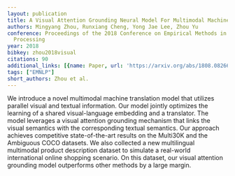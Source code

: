 ```yaml
---
layout: publication
title: A Visual Attention Grounding Neural Model For Multimodal Machine Translation
authors: Mingyang Zhou, Runxiang Cheng, Yong Jae Lee, Zhou Yu
conference: Proceedings of the 2018 Conference on Empirical Methods in Natural Language
  Processing
year: 2018
bibkey: zhou2018visual
citations: 90
additional_links: [{name: Paper, url: 'https://arxiv.org/abs/1808.08266'}]
tags: ["EMNLP"]
short_authors: Zhou et al.
---
```

We introduce a novel multimodal machine translation model that utilizes
parallel visual and textual information. Our model jointly optimizes the
learning of a shared visual-language embedding and a translator. The model
leverages a visual attention grounding mechanism that links the visual
semantics with the corresponding textual semantics. Our approach achieves
competitive state-of-the-art results on the Multi30K and the Ambiguous COCO
datasets. We also collected a new multilingual multimodal product description
dataset to simulate a real-world international online shopping scenario. On
this dataset, our visual attention grounding model outperforms other methods by
a large margin.